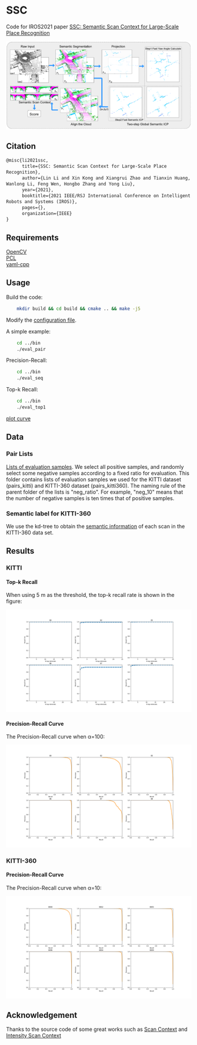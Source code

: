 # SSC
Code for IROS2021 paper [SSC: Semantic Scan Context for Large-Scale Place Recognition](https://github.com/lilin-hitcrt/SSC/blob/main/paper/ssc.pdf)

![pipeline](./pic/pipeline.png)

## Citation

```
@misc{li2021ssc,
      title={SSC: Semantic Scan Context for Large-Scale Place Recognition}, 
      author={Lin Li and Xin Kong and Xiangrui Zhao and Tianxin Huang, Wanlong Li, Feng Wen, Hongbo Zhang and Yong Liu},
      year={2021},
      booktitle={2021 IEEE/RSJ International Conference on Intelligent Robots and Systems (IROS)},
      pages={},
      organization={IEEE}
}
```

## Requirements
[OpenCV](https://opencv.org/)  
[PCL](https://pointclouds.org/)  
[yaml-cpp](https://github.com/jbeder/yaml-cpp) 

## Usage
Build the code:
```bash
    mkdir build && cd build && cmake .. && make -j5
```
Modify the [configuration file](https://github.com/lilin-hitcrt/SSC/blob/main/config/config_kitti.yaml).

A simple example:
```bash
    cd ../bin
    ./eval_pair
```
Precision-Recall:

```bash
    cd ../bin
    ./eval_seq
```
Top-k Recall:

```bash
    cd ../bin
    ./eval_top1
```
[plot curve](./script/README.md)

## Data
### Pair Lists
[Lists of evaluation samples](https://drive.google.com/file/d/1Y540LJFZHiaAooUX2KtxNIQhw-kzy7gQ/view?usp=sharing). We select all positive samples, and randomly select some negative samples according to a fixed ratio for evaluation. This folder contains lists of evaluation samples we used for the KITTI dataset (pairs_kitti) and KITTI-360 dataset (pairs_kitti360). The naming rule of the parent folder of the lists is "neg_ratio". For example, "neg_10" means that the number of negative samples is ten times that of positive samples.

### Semantic label for KITTI-360
We use the kd-tree to obtain the [semantic information](https://drive.google.com/file/d/1QvPw--pfikvWrWNP_tWfxxCawUf7IdEb/view?usp=sharing) of each scan in the KITTI-360 data set.

## Results
### KITTI
#### Top-k Recall
When using 5 m as the threshold, the top-k recall rate is shown in the figure:

![recall](./pic/recall.png)

#### Precision-Recall Curve
The Precision-Recall curve when α=100:

![pr](./pic/pr.png)

### KITTI-360
#### Precision-Recall Curve
The Precision-Recall curve when α=10:

![pr](./pic/pr_kitti360.png)

## Acknowledgement

Thanks to the source code of some great works such as [Scan Context](https://github.com/irapkaist/scancontext) and [Intensity Scan Context](https://github.com/wh200720041/iscloam)
